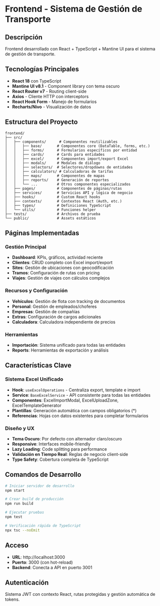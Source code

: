 # Frontend - Sistema de Gestión de Transporte

## Descripción
Frontend desarrollado con React + TypeScript + Mantine UI para el sistema de gestión de transporte.

## Tecnologías Principales
- **React 18** con TypeScript
- **Mantine UI v8.1** - Component library con tema oscuro
- **React Router v7** - Routing client-side
- **Axios** - Cliente HTTP con interceptors
- **React Hook Form** - Manejo de formularios
- **Recharts/Nivo** - Visualización de datos

## Estructura del Proyecto

```
frontend/
├── src/
│   ├── components/      # Componentes reutilizables
│   │   ├── base/       # Componentes core (DataTable, forms, etc.)
│   │   ├── forms/      # Formularios específicos por entidad
│   │   ├── cards/      # Cards para entidades
│   │   ├── excel/      # Componentes import/export Excel
│   │   ├── modals/     # Modales de diálogo
│   │   ├── selectors/  # Selectores/dropdowns de entidades
│   │   ├── calculators/ # Calculadoras de tarifas
│   │   ├── maps/       # Componentes de mapas
│   │   ├── reports/    # Generación de reportes
│   │   └── ...         # Otros componentes especializados
│   ├── pages/          # Componentes de páginas/rutas
│   ├── services/       # Servicios API y lógica de negocio
│   ├── hooks/          # Custom React hooks
│   ├── contexts/       # Contextos React (Auth, etc.)
│   ├── types/          # Definiciones TypeScript
│   └── utils/          # Funciones helper
├── tests/              # Archivos de prueba
└── public/             # Assets estáticos
```

## Páginas Implementadas

### Gestión Principal
- **Dashboard**: KPIs, gráficos, actividad reciente
- **Clientes**: CRUD completo con Excel import/export
- **Sites**: Gestión de ubicaciones con geocodificación
- **Tramos**: Configuración de rutas con pricing
- **Viajes**: Gestión de viajes con cálculos complejos

### Recursos y Configuración
- **Vehículos**: Gestión de flota con tracking de documentos
- **Personal**: Gestión de empleados/choferes
- **Empresas**: Gestión de compañías
- **Extras**: Configuración de cargos adicionales
- **Calculadora**: Calculadora independiente de precios

### Herramientas
- **Importación**: Sistema unificado para todas las entidades
- **Reports**: Herramientas de exportación y análisis

## Características Clave

### Sistema Excel Unificado
- **Hook**: `useExcelOperations` - Centraliza export, template e import
- **Service**: `BaseExcelService` - API consistente para todas las entidades
- **Componentes**: ExcelImportModal, ExcelUploadZone, ExcelTemplateGenerator
- **Plantillas**: Generación automática con campos obligatorios (*)
- **Referencias**: Hojas con datos existentes para completar formularios

### Diseño y UX
- **Tema Oscuro**: Por defecto con alternador claro/oscuro
- **Responsive**: Interfaces mobile-friendly
- **Lazy Loading**: Code splitting para performance
- **Validación en Tiempo Real**: Reglas de negocio client-side
- **Type Safety**: Cobertura completa de TypeScript

## Comandos de Desarrollo

```bash
# Iniciar servidor de desarrollo
npm start

# Crear build de producción
npm run build

# Ejecutar pruebas
npm test

# Verificación rápida de TypeScript
npx tsc --noEmit
```

## Acceso
- **URL**: http://localhost:3000
- **Puerto**: 3000 (con hot-reload)
- **Backend**: Conecta a API en puerto 3001

## Autenticación
Sistema JWT con contexto React, rutas protegidas y gestión automática de tokens.